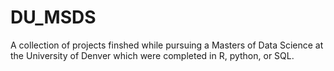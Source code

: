 # DU_MSDS
A collection of projects finshed while pursuing a Masters of Data Science at the University of Denver which were completed in R, python, or SQL.
